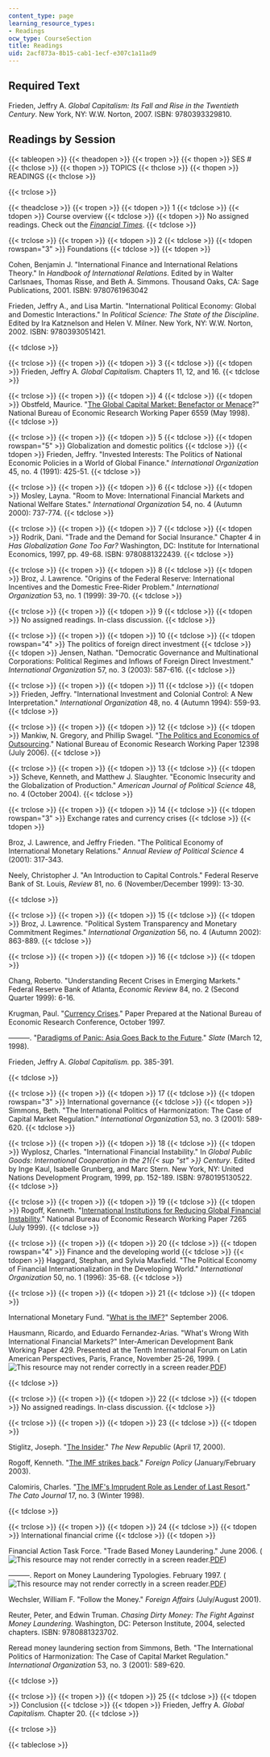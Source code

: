 ```yaml
---
content_type: page
learning_resource_types:
- Readings
ocw_type: CourseSection
title: Readings
uid: 2acf873a-8b15-cab1-1ecf-e307c1a11ad9
---
```


Required Text
-------------

Frieden, Jeffry A. _Global Capitalism: Its Fall and Rise in the Twentieth Century_. New York, NY: W.W. Norton, 2007. ISBN: 9780393329810.

Readings by Session
-------------------

{{< tableopen >}}
{{< theadopen >}}
{{< tropen >}}
{{< thopen >}}
SES #
{{< thclose >}}
{{< thopen >}}
TOPICS
{{< thclose >}}
{{< thopen >}}
READINGS
{{< thclose >}}

{{< trclose >}}

{{< theadclose >}}
{{< tropen >}}
{{< tdopen >}}
1
{{< tdclose >}}
{{< tdopen >}}
Course overview
{{< tdclose >}}
{{< tdopen >}}
No assigned readings. Check out the [_Financial Times_](http://www.ft.com/).
{{< tdclose >}}

{{< trclose >}}
{{< tropen >}}
{{< tdopen >}}
2
{{< tdclose >}}
{{< tdopen rowspan="3" >}}
Foundations
{{< tdclose >}}
{{< tdopen >}}


Cohen, Benjamin J. "International Finance and International Relations Theory." In _Handbook of International Relations_. Edited by in Walter Carlsnaes, Thomas Risse, and Beth A. Simmons. Thousand Oaks, CA: Sage Publications, 2001. ISBN: 9780761963042

Frieden, Jeffry A., and Lisa Martin. "International Political Economy: Global and Domestic Interactions." In _Political Science: The State of the Discipline_. Edited by Ira Katznelson and Helen V. Milner. New York, NY: W.W. Norton, 2002. ISBN: 9780393051421.


{{< tdclose >}}

{{< trclose >}}
{{< tropen >}}
{{< tdopen >}}
3
{{< tdclose >}}
{{< tdopen >}}
Frieden, Jeffry A. _Global Capitalism_. Chapters 11, 12, and 16.
{{< tdclose >}}

{{< trclose >}}
{{< tropen >}}
{{< tdopen >}}
4
{{< tdclose >}}
{{< tdopen >}}
Obstfeld, Maurice. "[The Global Capital Market: Benefactor or Menace](http://www.nber.org/papers/6559)?" National Bureau of Economic Research Working Paper 6559 (May 1998).
{{< tdclose >}}

{{< trclose >}}
{{< tropen >}}
{{< tdopen >}}
5
{{< tdclose >}}
{{< tdopen rowspan="5" >}}
Globalization and domestic politics
{{< tdclose >}}
{{< tdopen >}}
Frieden, Jeffry. "Invested Interests: The Politics of National Economic Policies in a World of Global Finance." _International Organization_ 45, no. 4 (1991): 425-51.
{{< tdclose >}}

{{< trclose >}}
{{< tropen >}}
{{< tdopen >}}
6
{{< tdclose >}}
{{< tdopen >}}
Mosley, Layna. "Room to Move: International Financial Markets and National Welfare States." _International Organization_ 54, no. 4 (Autumn 2000): 737-774.
{{< tdclose >}}

{{< trclose >}}
{{< tropen >}}
{{< tdopen >}}
7
{{< tdclose >}}
{{< tdopen >}}
Rodrik, Dani. "Trade and the Demand for Social Insurance." Chapter 4 in _Has Globalization Gone Too Far?_ Washington, DC: Institute for International Economics, 1997, pp. 49-68. ISBN: 9780881322439.
{{< tdclose >}}

{{< trclose >}}
{{< tropen >}}
{{< tdopen >}}
8
{{< tdclose >}}
{{< tdopen >}}
Broz, J. Lawrence. "Origins of the Federal Reserve: International Incentives and the Domestic Free-Rider Problem." _International Organization_ 53, no. 1 (1999): 39-70.
{{< tdclose >}}

{{< trclose >}}
{{< tropen >}}
{{< tdopen >}}
9
{{< tdclose >}}
{{< tdopen >}}
No assigned readings. In-class discussion.
{{< tdclose >}}

{{< trclose >}}
{{< tropen >}}
{{< tdopen >}}
10
{{< tdclose >}}
{{< tdopen rowspan="4" >}}
The politics of foreign direct investment
{{< tdclose >}}
{{< tdopen >}}
Jensen, Nathan. "Democratic Governance and Multinational Corporations: Political Regimes and Inflows of Foreign Direct Investment." _International Organization_ 57, no. 3 (2003): 587-616.
{{< tdclose >}}

{{< trclose >}}
{{< tropen >}}
{{< tdopen >}}
11
{{< tdclose >}}
{{< tdopen >}}
Frieden, Jeffry. "International Investment and Colonial Control: A New Interpretation." _International Organization_ 48, no. 4 (Autumn 1994): 559-93.
{{< tdclose >}}

{{< trclose >}}
{{< tropen >}}
{{< tdopen >}}
12
{{< tdclose >}}
{{< tdopen >}}
Mankiw, N. Gregory, and Phillip Swagel. "[The Politics and Economics of Outsourcing](http://www.nber.org/papers/w12398)." National Bureau of Economic Research Working Paper 12398 (July 2006).
{{< tdclose >}}

{{< trclose >}}
{{< tropen >}}
{{< tdopen >}}
13
{{< tdclose >}}
{{< tdopen >}}
Scheve, Kenneth, and Matthew J. Slaughter. "Economic Insecurity and the Globalization of Production." _American Journal of Political Science_ 48, no. 4 (October 2004).
{{< tdclose >}}

{{< trclose >}}
{{< tropen >}}
{{< tdopen >}}
14
{{< tdclose >}}
{{< tdopen rowspan="3" >}}
Exchange rates and currency crises
{{< tdclose >}}
{{< tdopen >}}


Broz, J. Lawrence, and Jeffry Frieden. "The Political Economy of International Monetary Relations." _Annual Review of Political Science_ 4 (2001): 317-343.

Neely, Christopher J. "An Introduction to Capital Controls." Federal Reserve Bank of St. Louis, _Review_ 81, no. 6 (November/December 1999): 13-30.


{{< tdclose >}}

{{< trclose >}}
{{< tropen >}}
{{< tdopen >}}
15
{{< tdclose >}}
{{< tdopen >}}
Broz, J. Lawrence. "Political System Transparency and Monetary Commitment Regimes." _International Organization_ 56, no. 4 (Autumn 2002): 863-889.
{{< tdclose >}}

{{< trclose >}}
{{< tropen >}}
{{< tdopen >}}
16
{{< tdclose >}}
{{< tdopen >}}


Chang, Roberto. "Understanding Recent Crises in Emerging Markets." Federal Reserve Bank of Atlanta, _Economic Review_ 84, no. 2 (Second Quarter 1999): 6-16.

Krugman, Paul. "[Currency Crises](http://www.pkarchive.org/crises/crises.html)." Paper Prepared at the National Bureau of Economic Research Conference, October 1997.

———. "[Paradigms of Panic: Asia Goes Back to the Future](http://www.pkarchive.org/crises/panic.html)." _Slate_ (March 12, 1998).

Frieden, Jeffry A. _Global Capitalism._ pp. 385-391.


{{< tdclose >}}

{{< trclose >}}
{{< tropen >}}
{{< tdopen >}}
17
{{< tdclose >}}
{{< tdopen rowspan="3" >}}
International governance
{{< tdclose >}}
{{< tdopen >}}
Simmons, Beth. "The International Politics of Harmonization: The Case of Capital Market Regulation." _International Organization_ 53, no. 3 (2001): 589-620.
{{< tdclose >}}

{{< trclose >}}
{{< tropen >}}
{{< tdopen >}}
18
{{< tdclose >}}
{{< tdopen >}}
Wyplosz, Charles. "International Financial Instability." In _Global Public Goods: International Cooperation in the 21{{< sup "st" >}} Century_. Edited by Inge Kaul, Isabelle Grunberg, and Marc Stern. New York, NY: United Nations Development Program, 1999, pp. 152-189. ISBN: 9780195130522.
{{< tdclose >}}

{{< trclose >}}
{{< tropen >}}
{{< tdopen >}}
19
{{< tdclose >}}
{{< tdopen >}}
Rogoff, Kenneth. "[International Institutions for Reducing Global Financial Instability](http://www.nber.org/papers/W7265)." National Bureau of Economic Research Working Paper 7265 (July 1999).
{{< tdclose >}}

{{< trclose >}}
{{< tropen >}}
{{< tdopen >}}
20
{{< tdclose >}}
{{< tdopen rowspan="4" >}}
Finance and the developing world
{{< tdclose >}}
{{< tdopen >}}
Haggard, Stephan, and Sylvia Maxfield. "The Political Economy of Financial Internationalization in the Developing World." _International Organization_ 50, no. 1 (1996): 35-68.
{{< tdclose >}}

{{< trclose >}}
{{< tropen >}}
{{< tdopen >}}
21
{{< tdclose >}}
{{< tdopen >}}


International Monetary Fund. "[What is the IMF?](http://www.imf.org/external/pubind.htm)" September 2006.

Hausmann, Ricardo, and Eduardo Fernandez-Arias. "What's Wrong With International Financial Markets?" Inter-American Development Bank Working Paper 429. Presented at the Tenth International Forum on Latin American Perspectives, Paris, France, November 25-26, 1999. (![This resource may not render correctly in a screen reader.](/images/inacessible.gif)[PDF](https://pdfs.semanticscholar.org/d2b8/b4427d0a4ce955029c8a1001e9bb1783c507.pdf))


{{< tdclose >}}

{{< trclose >}}
{{< tropen >}}
{{< tdopen >}}
22
{{< tdclose >}}
{{< tdopen >}}
No assigned readings. In-class discussion.
{{< tdclose >}}

{{< trclose >}}
{{< tropen >}}
{{< tdopen >}}
23
{{< tdclose >}}
{{< tdopen >}}


Stiglitz, Joseph. "[The Insider](https://newrepublic.com/article/61082/the-insider)." _The New Republic_ (April 17, 2000).

Rogoff, Kenneth. "[The IMF strikes back](http://www.imf.org/external/np/vc/2003/021003.htm)." _Foreign Policy_ (January/February 2003).

Calomiris, Charles. "[The IMF's Imprudent Role as Lender of Last Resort](http://academiccommons.columbia.edu/catalog/ac%3A138527)." _The Cato Journal_ 17, no. 3 (Winter 1998).


{{< tdclose >}}

{{< trclose >}}
{{< tropen >}}
{{< tdopen >}}
24
{{< tdclose >}}
{{< tdopen >}}
International financial crime
{{< tdclose >}}
{{< tdopen >}}


Financial Action Task Force. "Trade Based Money Laundering." June 2006. (![This resource may not render correctly in a screen reader.](/images/inacessible.gif)[PDF](https://www.fatf-gafi.org/publications/methodsandtrends/documents/trade-basedmoneylaundering.html))

———. Report on Money Laundering Typologies. February 1997. (![This resource may not render correctly in a screen reader.](/images/inacessible.gif)[PDF](http://www.fatf-gafi.org/dataoecd/31/29/34043795.pdf))

Wechsler, William F. "Follow the Money." _Foreign Affairs_ (July/August 2001).

Reuter, Peter, and Edwin Truman. _Chasing Dirty Money: The Fight Against Money Laundering._ Washington, DC: Peterson Institute, 2004, selected chapters. ISBN: 9780881323702.

Reread money laundering section from Simmons, Beth. "The International Politics of Harmonization: The Case of Capital Market Regulation." _International Organization_ 53, no. 3 (2001): 589-620.


{{< tdclose >}}

{{< trclose >}}
{{< tropen >}}
{{< tdopen >}}
25
{{< tdclose >}}
{{< tdopen >}}
Conclusion
{{< tdclose >}}
{{< tdopen >}}
Frieden, Jeffry A. _Global Capitalism._ Chapter 20.
{{< tdclose >}}

{{< trclose >}}

{{< tableclose >}}